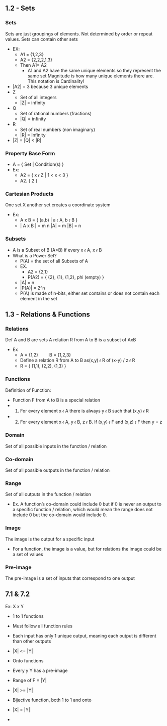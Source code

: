 ## 1.2 - Sets
### Sets
Sets are just groupings of elements. Not determined by order or repeat values. Sets can contain other sets
- EX:
	- A1 = {1,2,3}
	- A2 = {2,2,2,1,3}
	- Then A1= A2
		- A1 and A2 have the same unique elements so they represent the same set
Magnitude is how many unique elements there are. This notation is Cardinality! 
- |A2| = 3 because 3 unique elements
- Z
	- Set of all integers
	- |Z| = infinity
- Q
	- Set of rational numbers (fractions)
	- |Q| = infinity
- R
	- Set of real numbers (non imaginary)
	- |R| = Infinity
- |Z| = |Q| < |R|

### Property Base Form
- A = { Set | Condition(s) }  
- Ex:
	- A2 = { x 𝜖 Z | 1 < x < 3 }
	- A2. { 2 }

### Cartesian Products
One set X another set creates a coordinate system
- Ex:
	- A x B = { (a,b) | a 𝜖 A, b 𝜖 B }
	- | A x B | = m n |A| = m |B| = n 

### Subsets

- A is a Subset of B (A<B) if every x 𝜖 A, x 𝜖 B
- What is a Power Set?
	- P(A) = the set of all Subsets of A
	- EX.
		- A2 = {2,1}
		- P(A2) = { {2}, {1}, {1,2}, phi (empty) } 
	- |A| = n
	- |P(A)| = 2^n 
	- P(A) is made of n-bits, either set contains or does not contain each element in the set

## 1.3 - Relations & Functions

### Relations
Def A and B are sets A relation R from A to B is a subset of AxB
- Ex
	- A = {1,2}         B = {1,2,3}
	- Define a relation R from A to B as(x,y) 𝜖 R of (x-y) / z 𝜖 R
	- R = { (1,1), (2,2), (1,3) }
### Functions
Definition of Function:
- Function F from A to B is a special relation
- 1) For every element x 𝜖 A there is always y 𝜖 B such that (x,y) 𝜖 R
- 2) For every element x 𝜖 A, y 𝜖 B, z 𝜖 B. If (x,y) 𝜖 F and (x,z) 𝜖 F then y = z
### Domain
Set of all possible inputs in the function / relation
### Co-domain
Set of all possible outputs in the function / relation
### Range
Set of all outputs in the function / relation
- Ex. A function’s co-domain could include 0 but if 0 is never an output to a specific function / relation, which would mean the range does not include 0 but the co-domain would include 0.
### Image 
The image is the output for a specific input
- For a function, the image is a value, but for relations the image could be a set of values
### Pre-image
The pre-image is a set of inputs that correspond to one output
## 7.1 & 7.2

Ex: X x Y

- 1 to 1 functions
    

- Must follow all function rules
    
- Each input has only 1 unique output, meaning each output is different than other outputs
    
- |X| <= |Y|
    

- Onto functions
    

- Every y Y has a pre-image
    
- Range of F = |Y|
    
- |X| >= |Y|
    

- Bijective function, both 1 to 1 and onto 
    

- |X| = |Y|
    

-   